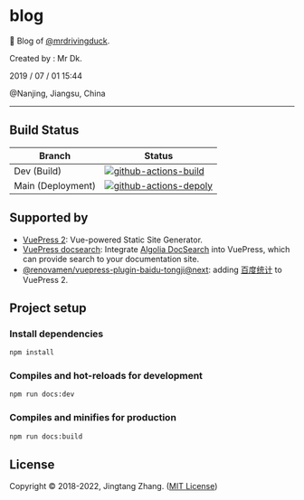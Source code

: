 # blog

🦆 Blog of [@mrdrivingduck](https://github.com/mrdrivingduck).

Created by : Mr Dk.

2019 / 07 / 01 15:44

@Nanjing, Jiangsu, China

---

## Build Status

| Branch            | Status                                                                                                                                                                                                                                                               |
| ----------------- | -------------------------------------------------------------------------------------------------------------------------------------------------------------------------------------------------------------------------------------------------------------------- |
| Dev (Build)       | [![github-actions-build](https://img.shields.io/github/workflow/status/mrdrivingduck/blog/Build%20Only?label=Build&logo=githubactions&logoColor=yellow&style=for-the-badge)](https://github.com/mrdrivingduck/blog/actions/workflows/build-only.yml)                 |
| Main (Deployment) | [![github-actions-depoly](https://img.shields.io/github/workflow/status/mrdrivingduck/blog/Build%20and%20Deploy?label=Deploy&logo=githubactions&logoColor=yellow&style=for-the-badge)](https://github.com/mrdrivingduck/blog/actions/workflows/build-and-deploy.yml) |

## Supported by

- [VuePress 2](https://v2.vuepress.vuejs.org/): Vue-powered Static Site Generator.
- [VuePress docsearch](https://v2.vuepress.vuejs.org/reference/plugin/docsearch.html): Integrate [Algolia DocSearch](https://docsearch.algolia.com/) into VuePress, which can provide search to your documentation site.
- [@renovamen/vuepress-plugin-baidu-tongji@next](https://v2-vuepress-theme-gungnir.vercel.app/docs/plugins/baidu-tongji.html): adding [百度统计](https://tongji.baidu.com/web/welcome/login) to VuePress 2.

## Project setup

### Install dependencies

```bash
npm install
```

### Compiles and hot-reloads for development

```bash
npm run docs:dev
```

### Compiles and minifies for production

```bash
npm run docs:build
```

## License

Copyright © 2018-2022, Jingtang Zhang. ([MIT License](./LICENSE))
